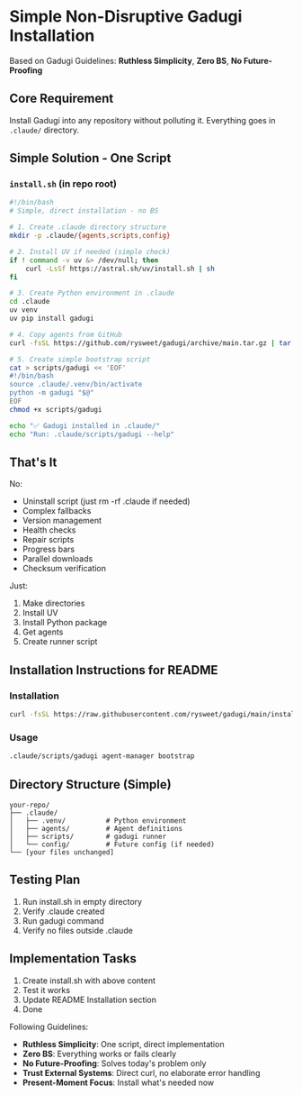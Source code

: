 # Simple Non-Disruptive Gadugi Installation

Based on Gadugi Guidelines: **Ruthless Simplicity**, **Zero BS**, **No Future-Proofing**

## Core Requirement
Install Gadugi into any repository without polluting it. Everything goes in `.claude/` directory.

## Simple Solution - One Script

### `install.sh` (in repo root)
```bash
#!/bin/bash
# Simple, direct installation - no BS

# 1. Create .claude directory structure
mkdir -p .claude/{agents,scripts,config}

# 2. Install UV if needed (simple check)
if ! command -v uv &> /dev/null; then
    curl -LsSf https://astral.sh/uv/install.sh | sh
fi

# 3. Create Python environment in .claude
cd .claude
uv venv
uv pip install gadugi

# 4. Copy agents from GitHub
curl -fsSL https://github.com/rysweet/gadugi/archive/main.tar.gz | tar xz --strip=2 "gadugi-main/.claude/agents"

# 5. Create simple bootstrap script
cat > scripts/gadugi << 'EOF'
#!/bin/bash
source .claude/.venv/bin/activate
python -m gadugi "$@"
EOF
chmod +x scripts/gadugi

echo "✅ Gadugi installed in .claude/"
echo "Run: .claude/scripts/gadugi --help"
```

## That's It

No:
- Uninstall script (just rm -rf .claude if needed)
- Complex fallbacks
- Version management
- Health checks
- Repair scripts
- Progress bars
- Parallel downloads
- Checksum verification

Just:
1. Make directories
2. Install UV
3. Install Python package
4. Get agents
5. Create runner script

## Installation Instructions for README

### Installation
```bash
curl -fsSL https://raw.githubusercontent.com/rysweet/gadugi/main/install.sh | sh
```

### Usage
```bash
.claude/scripts/gadugi agent-manager bootstrap
```

## Directory Structure (Simple)
```
your-repo/
├── .claude/
│   ├── .venv/          # Python environment
│   ├── agents/         # Agent definitions
│   ├── scripts/        # gadugi runner
│   └── config/         # Future config (if needed)
└── [your files unchanged]
```

## Testing Plan
1. Run install.sh in empty directory
2. Verify .claude created
3. Run gadugi command
4. Verify no files outside .claude

## Implementation Tasks
1. Create install.sh with above content
2. Test it works
3. Update README Installation section
4. Done

Following Guidelines:
- **Ruthless Simplicity**: One script, direct implementation
- **Zero BS**: Everything works or fails clearly
- **No Future-Proofing**: Solves today's problem only
- **Trust External Systems**: Direct curl, no elaborate error handling
- **Present-Moment Focus**: Install what's needed now
